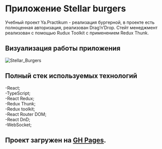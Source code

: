 # Приложение Stellar burgers

Учебный проект Ya.Practikum - реализация бургерной, в проекте есть полноценная авторизация, реализован Drag’n’Drop. Стейт менеджмент реализован с помощью Rudux Toolkit с применением Redux Thunk.

## Визуализация работы приложения

![Stellar_Burgers](https://github.com/Gyxer513/Stellar-Burgers/assets/102280477/d4b51f38-6bcb-41ad-b154-093132e65210)


## Полный стек используемых технологий

-React;<Br>
-TypeScript;<Br>
-React Redux;<Br>
-Redux Thunk;<Br>
-Redux toolkit;<Br>
-React Router DOM;<Br>
-React DnD;<Br>
-WebSocket;<Br>


## Проект загружен на [GH Pages](https://gyxer513.github.io/Stellar-Burgers/). 

 
